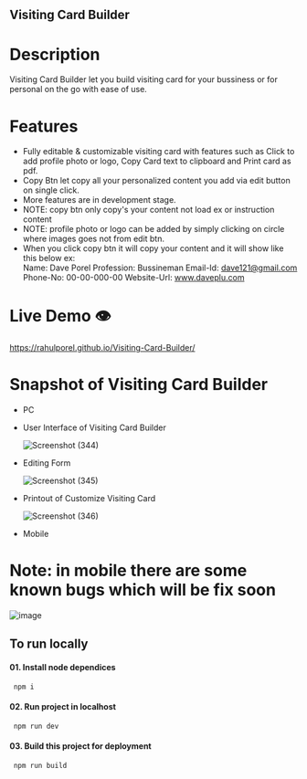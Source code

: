 ## Visiting Card Builder

# Description

Visiting Card Builder let you build visiting card for your bussiness or for personal on the go with ease of use.

# Features

- Fully editable & customizable visiting card with features such as
  Click to add profile photo or logo, Copy Card text to clipboard and Print card as pdf.
- Copy Btn let copy all your personalized content you add via edit button on single click.
- More features are in development stage.
- NOTE: copy btn only copy's your content not load ex or instruction content
- NOTE: profile photo or logo can be added by simply clicking on circle where images goes not from edit btn.
- When you click copy btn it will copy your content and it will show like this below ex:  
  Name: Dave Porel
  Profession: Bussineman
  Email-Id: dave121@gmail.com
  Phone-No: 00-00-000-00
  Website-Url: www.daveplu.com

# Live Demo 👁️

https://rahulporel.github.io/Visiting-Card-Builder/

# Snapshot of Visiting Card Builder

- PC

- User Interface of Visiting Card Builder

  ![Screenshot (344)](https://github.com/RahulPorel/Tenzies-Game/assets/98636266/27930de8-c701-4d62-9304-5ee364f39d62)

- Editing Form

  ![Screenshot (345)](https://github.com/RahulPorel/Tenzies-Game/assets/98636266/994d5134-7120-4c0b-9056-125721aa2942)

- Printout of Customize Visiting Card

  ![Screenshot (346)](https://github.com/RahulPorel/Tenzies-Game/assets/98636266/025f84ba-b493-4b62-900f-bda1a07c63ca)

- Mobile

# Note: in mobile there are some known bugs which will be fix soon

![image](https://github.com/RahulPorel/Visiting-Card-Builder/assets/98636266/5d5c21b4-c5de-4e48-9e8f-d0e5648900ce)

## To run locally

#### 01. Install node dependices

```npm
 npm i
```

#### 02. Run project in localhost

```npm
 npm run dev
```

#### 03. Build this project for deployment

```npm
 npm run build
```
